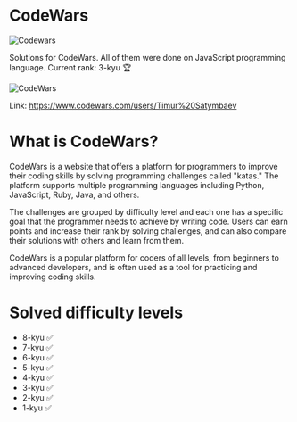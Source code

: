 # CodeWars
![Codewars](https://img.shields.io/badge/Codewars-B1361E?style=for-the-badge&logo=codewars&logoColor=grey)

Solutions for CodeWars. All of them were done on JavaScript programming language. Current rank: 3-kyu :trophy:

![CodeWars](https://user-images.githubusercontent.com/123528735/222891855-df8ff11f-bb7b-4ad4-acfe-4a84ec953ec6.svg) 

Link: https://www.codewars.com/users/Timur%20Satymbaev

# What is CodeWars?

CodeWars is a website that offers a platform for programmers to improve their coding skills by solving programming challenges called "katas." The platform supports multiple programming languages including Python, JavaScript, Ruby, Java, and others.

The challenges are grouped by difficulty level and each one has a specific goal that the programmer needs to achieve by writing code. Users can earn points and increase their rank by solving challenges, and can also compare their solutions with others and learn from them.

CodeWars is a popular platform for coders of all levels, from beginners to advanced developers, and is often used as a tool for practicing and improving coding skills.

# Solved difficulty levels
- 8-kyu :white_check_mark:
- 7-kyu :white_check_mark:
- 6-kyu :white_check_mark: 
- 5-kyu :white_check_mark: 
- 4-kyu :white_check_mark:
- 3-kyu :white_check_mark:
- 2-kyu :white_check_mark:
- 1-kyu :white_check_mark:
